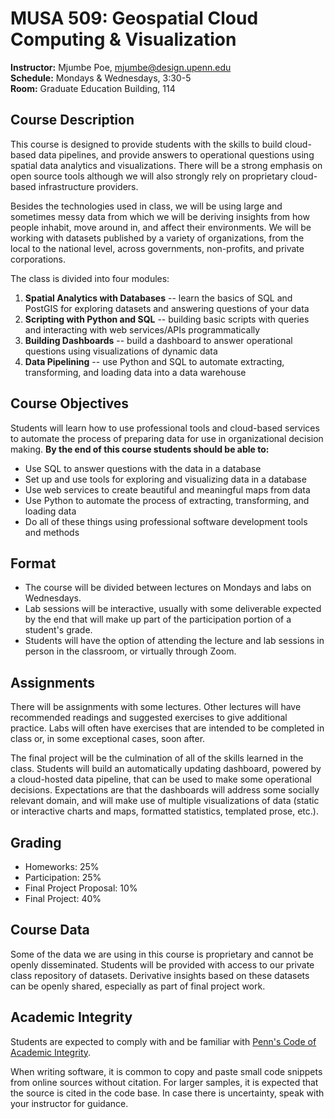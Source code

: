 # MUSA 509: Geospatial Cloud Computing & Visualization

**Instructor:** Mjumbe Poe, mjumbe@design.upenn.edu  
**Schedule:** Mondays & Wednesdays, 3:30-5  
**Room:** Graduate Education Building, 114  

## Course Description

This course is designed to provide students with the skills to build cloud-based data pipelines, and provide answers to operational questions using spatial data analytics and visualizations. There will be a strong emphasis on open source tools although we will also strongly rely on proprietary cloud-based infrastructure providers.

Besides the technologies used in class, we will be using large and sometimes messy data from which we will be deriving insights from how people inhabit, move around in, and affect their environments. We will be working with datasets published by a variety of organizations, from the local to the national level, across governments, non-profits, and private corporations.

The class is divided into four modules:

1. **Spatial Analytics with Databases** -- learn the basics of SQL and PostGIS for exploring datasets and answering questions of your data
2. **Scripting with Python and SQL** -- building basic scripts with queries and interacting with web services/APIs programmatically
3. **Building Dashboards** -- build a dashboard to answer operational questions using visualizations of dynamic data
4. **Data Pipelining** -- use Python and SQL to automate extracting, transforming, and loading data into a data warehouse

## Course Objectives

Students will learn how to use professional tools and cloud-based services to automate the process of preparing data for use in organizational decision making. **By the end of this course students should be able to:**
* Use SQL to answer questions with the data in a database
* Set up and use tools for exploring and visualizing data in a database
* Use web services to create beautiful and meaningful maps from data
* Use Python to automate the process of extracting, transforming, and loading data
* Do all of these things using professional software development tools and methods

## Format

* The course will be divided between lectures on Mondays and labs on Wednesdays.
* Lab sessions will be interactive, usually with some deliverable expected by the end that will make up part of the participation portion of a student's grade.
* Students will have the option of attending the lecture and lab sessions in person in the classroom, or virtually through Zoom.

## Assignments

There will be assignments with some lectures. Other lectures will have recommended readings and suggested exercises to give additional practice. Labs will often have exercises that are intended to be completed in class or, in some exceptional cases, soon after.

The final project will be the culmination of all of the skills learned in the class. Students will build an automatically updating dashboard, powered by a cloud-hosted data pipeline, that can be used to make some operational decisions. Expectations are that the dashboards will address some socially relevant domain, and will make use of multiple visualizations of data (static or interactive charts and maps, formatted statistics, templated prose, etc.).

## Grading

* Homeworks: 25%
* Participation: 25%
* Final Project Proposal: 10%
* Final Project: 40%

## Course Data

Some of the data we are using in this course is proprietary and cannot be openly disseminated. Students will be provided with access to our private class repository of datasets. Derivative insights based on these datasets can be openly shared, especially as part of final project work.

## Academic Integrity

Students are expected to comply with and be familiar with [Penn's Code of Academic Integrity](https://catalog.upenn.edu/pennbook/code-of-academic-integrity).

When writing software, it is common to copy and paste small code snippets from online sources without citation. For larger samples, it is expected that the source is cited in the code base. In case there is uncertainty, speak with your instructor for guidance.
